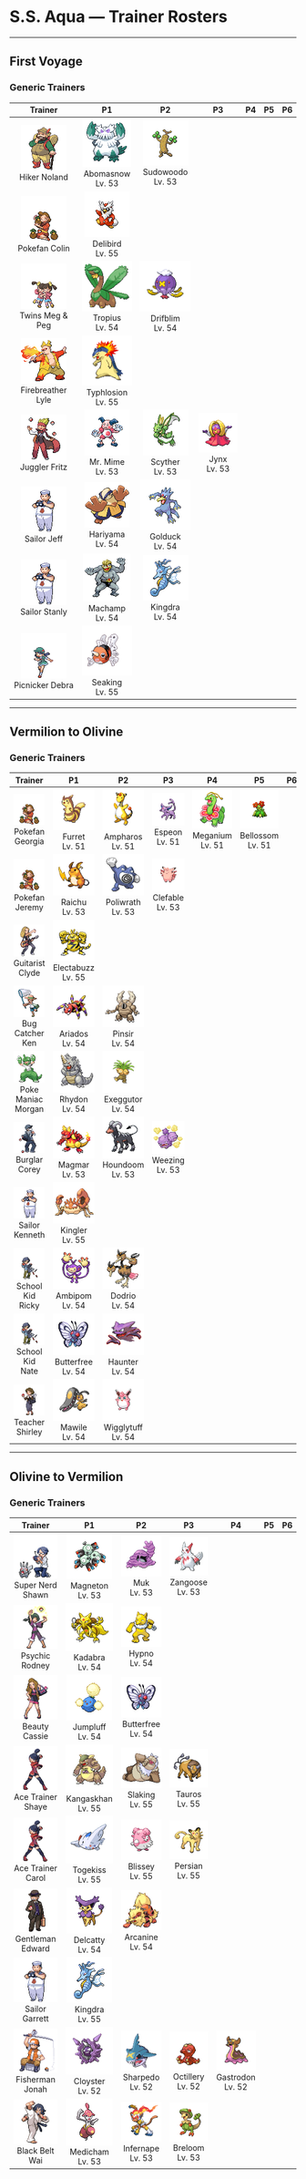 # S.S. Aqua — Trainer Rosters

---

## First Voyage


### Generic Trainers

| Trainer | P1 | P2 | P3 | P4 | P5 | P6 |
|:-------:|:--:|:--:|:--:|:--:|:--:|:--:|
| ![Hiker Noland](../../assets/trainers/hiker.png "Hiker Noland")<br>Hiker Noland | ![Abomasnow](../../assets/sprites/abomasnow/front.gif "Abomasnow")<br>Abomasnow<br>Lv. 53 | ![Sudowoodo](../../assets/sprites/sudowoodo/front.gif "Sudowoodo")<br>Sudowoodo<br>Lv. 53 |
| ![Pokefan Colin](../../assets/trainers/pokefan.png "Pokefan Colin")<br>Pokefan Colin | ![Delibird](../../assets/sprites/delibird/front.gif "Delibird")<br>Delibird<br>Lv. 55 |
| ![Twins Meg & Peg](../../assets/trainers/twins.png "Twins Meg & Peg")<br>Twins Meg & Peg | ![Tropius](../../assets/sprites/tropius/front.gif "Tropius")<br>Tropius<br>Lv. 54 | ![Drifblim](../../assets/sprites/drifblim/front.gif "Drifblim")<br>Drifblim<br>Lv. 54 |
| ![Firebreather Lyle](../../assets/trainers/firebreather.png "Firebreather Lyle")<br>Firebreather Lyle | ![Typhlosion](../../assets/sprites/typhlosion/front.gif "Typhlosion")<br>Typhlosion<br>Lv. 55 |
| ![Juggler Fritz](../../assets/trainers/juggler.png "Juggler Fritz")<br>Juggler Fritz | ![Mr. Mime](../../assets/sprites/mr-mime/front.gif "Mr. Mime")<br>Mr. Mime<br>Lv. 53 | ![Scyther](../../assets/sprites/scyther/front.gif "Scyther")<br>Scyther<br>Lv. 53 | ![Jynx](../../assets/sprites/jynx/front.gif "Jynx")<br>Jynx<br>Lv. 53 |
| ![Sailor Jeff](../../assets/trainers/sailor.png "Sailor Jeff")<br>Sailor Jeff | ![Hariyama](../../assets/sprites/hariyama/front.gif "Hariyama")<br>Hariyama<br>Lv. 54 | ![Golduck](../../assets/sprites/golduck/front.gif "Golduck")<br>Golduck<br>Lv. 54 |
| ![Sailor Stanly](../../assets/trainers/sailor.png "Sailor Stanly")<br>Sailor Stanly | ![Machamp](../../assets/sprites/machamp/front.gif "Machamp")<br>Machamp<br>Lv. 54 | ![Kingdra](../../assets/sprites/kingdra/front.gif "Kingdra")<br>Kingdra<br>Lv. 54 |
| ![Picnicker Debra](../../assets/trainers/picnicker.png "Picnicker Debra")<br>Picnicker Debra | ![Seaking](../../assets/sprites/seaking/front.gif "Seaking")<br>Seaking<br>Lv. 55 |


---

## Vermilion to Olivine


### Generic Trainers

| Trainer | P1 | P2 | P3 | P4 | P5 | P6 |
|:-------:|:--:|:--:|:--:|:--:|:--:|:--:|
| ![Pokefan Georgia](../../assets/trainers/pokefan.png "Pokefan Georgia")<br>Pokefan Georgia | ![Furret](../../assets/sprites/furret/front.gif "Furret")<br>Furret<br>Lv. 51 | ![Ampharos](../../assets/sprites/ampharos/front.gif "Ampharos")<br>Ampharos<br>Lv. 51 | ![Espeon](../../assets/sprites/espeon/front.gif "Espeon")<br>Espeon<br>Lv. 51 | ![Meganium](../../assets/sprites/meganium/front.gif "Meganium")<br>Meganium<br>Lv. 51 | ![Bellossom](../../assets/sprites/bellossom/front.gif "Bellossom")<br>Bellossom<br>Lv. 51 |
| ![Pokefan Jeremy](../../assets/trainers/pokefan.png "Pokefan Jeremy")<br>Pokefan Jeremy | ![Raichu](../../assets/sprites/raichu/front.gif "Raichu")<br>Raichu<br>Lv. 53 | ![Poliwrath](../../assets/sprites/poliwrath/front.gif "Poliwrath")<br>Poliwrath<br>Lv. 53 | ![Clefable](../../assets/sprites/clefable/front.gif "Clefable")<br>Clefable<br>Lv. 53 |
| ![Guitarist Clyde](../../assets/trainers/guitarist.png "Guitarist Clyde")<br>Guitarist Clyde | ![Electabuzz](../../assets/sprites/electabuzz/front.gif "Electabuzz")<br>Electabuzz<br>Lv. 55 |
| ![Bug Catcher Ken](../../assets/trainers/bug_catcher.png "Bug Catcher Ken")<br>Bug Catcher Ken | ![Ariados](../../assets/sprites/ariados/front.gif "Ariados")<br>Ariados<br>Lv. 54 | ![Pinsir](../../assets/sprites/pinsir/front.gif "Pinsir")<br>Pinsir<br>Lv. 54 |
| ![Poke Maniac Morgan](../../assets/trainers/poke_maniac.png "Poke Maniac Morgan")<br>Poke Maniac Morgan | ![Rhydon](../../assets/sprites/rhydon/front.gif "Rhydon")<br>Rhydon<br>Lv. 54 | ![Exeggutor](../../assets/sprites/exeggutor/front.gif "Exeggutor")<br>Exeggutor<br>Lv. 54 |
| ![Burglar Corey](../../assets/trainers/burglar.png "Burglar Corey")<br>Burglar Corey | ![Magmar](../../assets/sprites/magmar/front.gif "Magmar")<br>Magmar<br>Lv. 53 | ![Houndoom](../../assets/sprites/houndoom/front.gif "Houndoom")<br>Houndoom<br>Lv. 53 | ![Weezing](../../assets/sprites/weezing/front.gif "Weezing")<br>Weezing<br>Lv. 53 |
| ![Sailor Kenneth](../../assets/trainers/sailor.png "Sailor Kenneth")<br>Sailor Kenneth | ![Kingler](../../assets/sprites/kingler/front.gif "Kingler")<br>Kingler<br>Lv. 55 |
| ![School Kid Ricky](../../assets/trainers/school_kid.png "School Kid Ricky")<br>School Kid Ricky | ![Ambipom](../../assets/sprites/ambipom/front.gif "Ambipom")<br>Ambipom<br>Lv. 54 | ![Dodrio](../../assets/sprites/dodrio/front.gif "Dodrio")<br>Dodrio<br>Lv. 54 |
| ![School Kid Nate](../../assets/trainers/school_kid.png "School Kid Nate")<br>School Kid Nate | ![Butterfree](../../assets/sprites/butterfree/front.gif "Butterfree")<br>Butterfree<br>Lv. 54 | ![Haunter](../../assets/sprites/haunter/front.gif "Haunter")<br>Haunter<br>Lv. 54 |
| ![Teacher Shirley](../../assets/trainers/teacher.png "Teacher Shirley")<br>Teacher Shirley | ![Mawile](../../assets/sprites/mawile/front.gif "Mawile")<br>Mawile<br>Lv. 54 | ![Wigglytuff](../../assets/sprites/wigglytuff/front.gif "Wigglytuff")<br>Wigglytuff<br>Lv. 54 |


---

## Olivine to Vermilion


### Generic Trainers

| Trainer | P1 | P2 | P3 | P4 | P5 | P6 |
|:-------:|:--:|:--:|:--:|:--:|:--:|:--:|
| ![Super Nerd Shawn](../../assets/trainers/super_nerd.png "Super Nerd Shawn")<br>Super Nerd Shawn | ![Magneton](../../assets/sprites/magneton/front.gif "Magneton")<br>Magneton<br>Lv. 53 | ![Muk](../../assets/sprites/muk/front.gif "Muk")<br>Muk<br>Lv. 53 | ![Zangoose](../../assets/sprites/zangoose/front.gif "Zangoose")<br>Zangoose<br>Lv. 53 |
| ![Psychic Rodney](../../assets/trainers/psychic.png "Psychic Rodney")<br>Psychic Rodney | ![Kadabra](../../assets/sprites/kadabra/front.gif "Kadabra")<br>Kadabra<br>Lv. 54 | ![Hypno](../../assets/sprites/hypno/front.gif "Hypno")<br>Hypno<br>Lv. 54 |
| ![Beauty Cassie](../../assets/trainers/beauty.png "Beauty Cassie")<br>Beauty Cassie | ![Jumpluff](../../assets/sprites/jumpluff/front.gif "Jumpluff")<br>Jumpluff<br>Lv. 54 | ![Butterfree](../../assets/sprites/butterfree/front.gif "Butterfree")<br>Butterfree<br>Lv. 54 |
| ![Ace Trainer Shaye](../../assets/trainers/ace_trainer.png "Ace Trainer Shaye")<br>Ace Trainer Shaye | ![Kangaskhan](../../assets/sprites/kangaskhan/front.gif "Kangaskhan")<br>Kangaskhan<br>Lv. 55 | ![Slaking](../../assets/sprites/slaking/front.gif "Slaking")<br>Slaking<br>Lv. 55 | ![Tauros](../../assets/sprites/tauros/front.gif "Tauros")<br>Tauros<br>Lv. 55 |
| ![Ace Trainer Carol](../../assets/trainers/ace_trainer.png "Ace Trainer Carol")<br>Ace Trainer Carol | ![Togekiss](../../assets/sprites/togekiss/front.gif "Togekiss")<br>Togekiss<br>Lv. 55 | ![Blissey](../../assets/sprites/blissey/front.gif "Blissey")<br>Blissey<br>Lv. 55 | ![Persian](../../assets/sprites/persian/front.gif "Persian")<br>Persian<br>Lv. 55 |
| ![Gentleman Edward](../../assets/trainers/gentleman.png "Gentleman Edward")<br>Gentleman Edward | ![Delcatty](../../assets/sprites/delcatty/front.gif "Delcatty")<br>Delcatty<br>Lv. 54 | ![Arcanine](../../assets/sprites/arcanine/front.gif "Arcanine")<br>Arcanine<br>Lv. 54 |
| ![Sailor Garrett](../../assets/trainers/sailor.png "Sailor Garrett")<br>Sailor Garrett | ![Kingdra](../../assets/sprites/kingdra/front.gif "Kingdra")<br>Kingdra<br>Lv. 55 |
| ![Fisherman Jonah](../../assets/trainers/fisherman.png "Fisherman Jonah")<br>Fisherman Jonah | ![Cloyster](../../assets/sprites/cloyster/front.gif "Cloyster")<br>Cloyster<br>Lv. 52 | ![Sharpedo](../../assets/sprites/sharpedo/front.gif "Sharpedo")<br>Sharpedo<br>Lv. 52 | ![Octillery](../../assets/sprites/octillery/front.gif "Octillery")<br>Octillery<br>Lv. 52 | ![Gastrodon](../../assets/sprites/gastrodon/front.gif "Gastrodon")<br>Gastrodon<br>Lv. 52 |
| ![Black Belt Wai](../../assets/trainers/black_belt.png "Black Belt Wai")<br>Black Belt Wai | ![Medicham](../../assets/sprites/medicham/front.gif "Medicham")<br>Medicham<br>Lv. 53 | ![Infernape](../../assets/sprites/infernape/front.gif "Infernape")<br>Infernape<br>Lv. 53 | ![Breloom](../../assets/sprites/breloom/front.gif "Breloom")<br>Breloom<br>Lv. 53 |


